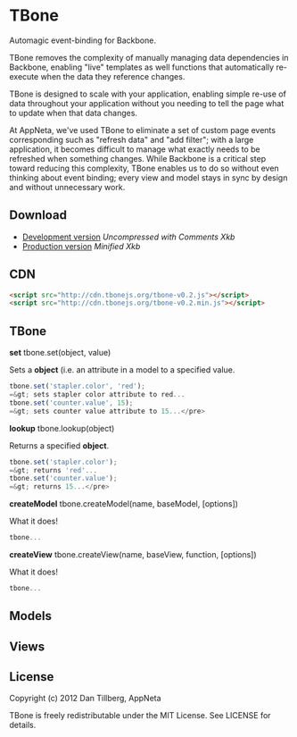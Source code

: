 # TBone

Automagic event-binding for Backbone.

TBone removes the complexity of manually managing data dependencies in Backbone,
enabling "live" templates as well functions that automatically re-execute when
the data they reference changes.

TBone is designed to scale with your application, enabling simple re-use of
data throughout your application without you needing to tell the page what
to update when that data changes.

At AppNeta, we've used TBone to eliminate a set of custom page events
corresponding such as "refresh data" and "add filter"; with a large application,
it becomes difficult to manage what exactly needs to be refreshed when something
changes.  While Backbone is a critical step toward reducing this complexity,
TBone enables us to do so without even thinking about event binding; every view
and model stays in sync by design and without unnecessary work.

## Download

* [Development version](http://cdn.tbonejs.org/tbone-v0.2.js) *Uncompressed with Comments Xkb*
* [Production version](http://cdn.tbonejs.org/tbone-v0.2.min.js) *Minified Xkb*

## CDN

```html
<script src="http://cdn.tbonejs.org/tbone-v0.2.js"></script>
<script src="http://cdn.tbonejs.org/tbone-v0.2.min.js"></script>
```
## TBone

**set** tbone.set(object, value)

Sets a **object** (i.e. an attribute in a model to a specified value.

```javascript
tbone.set('stapler.color', 'red');
=&gt; sets stapler color attribute to red...
tbone.set('counter.value', 15);
=&gt; sets counter value attribute to 15...</pre>
```

**lookup** tbone.lookup(object)

Returns a specified **object**.

```javascript
tbone.set('stapler.color');
=&gt; returns 'red'...
tbone.set('counter.value');
=&gt; returns 15...</pre>
```

**createModel** tbone.createModel(name, baseModel, [options])

What it does!

```javascript
tbone...
```

**createView** tbone.createView(name, baseView, function, [options])

What it does!

```javascript
tbone...
```

## Models

## Views

## License

Copyright (c) 2012 Dan Tillberg, AppNeta

TBone is freely redistributable under the MIT License.  See LICENSE for details.

